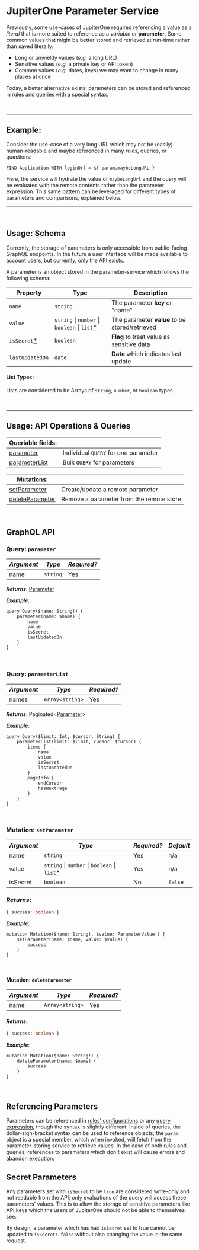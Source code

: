 # JupiterOne Parameter Service

Previously, some use-cases of JupiterOne required referencing a value as a *literal* that is more suited to reference as a *variable* or **parameter**.  Some common values that might be better stored and retrieved at run-time rather than saved literally:

 - Long or unwieldy values (*e.g.* a long URL)
 - Sensitive values (*e.g.* a private key or API token)
 - Common values (*e.g.* dates, keys) we may want to change in many places at once

 Today, a better alternative exists: parameters can be stored and referenced in rules and queries with a special syntax.

<br>
<hr>

## Example:

Consider the use-case of a very long URL which may not be (easily) human-readable and maybe referenced in many rules, queries, or questions: 

```
FIND Application WITH loginUrl = ${ param.maybeLongURL }
```
Here, the service will hydrate the value of `maybeLongUrl` and the query will be evaluated with the remote contents rather than the parameter expression.  This same pattern can be leveraged for different types of parameters and comparisons, explained below.
<hr>
<br>

## Usage: Schema

Currently, the storage of parameters is only accessible from public-facing GraphQL endpoints.  In the future a user interface will be made available to account users, but currently, only the API exists.

A parameter is an object stored in the parameter-service which follows the following schema:


| Property           | Type              | Description                                                                                                                                                         |
| ------------------ | ----------------- | ------------------------------------------------------------------------------------------------------------------------------------------------------------------- |
| `name`               | `string`          | The parameter **key** or "name" |
| `value`          | `string` \| `number` \| `boolean` \| `list`[*](#listtypes)          | The parameter **value** to be stored/retrieved 
| `isSecret`[*](#secretparameters)              | `boolean`          | **Flag** to treat value as sensitive data |
| `lastUpdatedOn`               | `date`          | **Date** which indicates last update  |

#### List Types: 
Lists are considered to be Arrays of `string`, `number`, or `boolean` types

<br>
<hr>

## Usage: API Operations & Queries

|Queriable fields:||
|--|--|
| [parameter](#queryparameter)|Individual `QUERY` for one parameter|
|[parameterList](#queryparameterlist)|Bulk `QUERY` for parameters|

|Mutations:||
|--|--|
| [setParameter](#mutationsetparameter)|Create/update a remote parameter|
|[deleteParameter](#mutationdeleteparameter)|Remove a parameter from the remote store|

<br>


## GraphQL API

### Query: `parameter`


|*Argument*|*Type*|*Required?*|
|--|--|--|
| name | `string` | Yes |

***Returns***: [Parameter](#usageschema)

***Example***: 
```gql
query Query($name: String!) {
    parameter(name: $name) {
        name
        value
        isSecret
        lastUpdatedOn
    }
}
```
<br>

### Query: `parameterList`

|*Argument*|*Type*|*Required?*|
|--|--|--|
| names | `Array<string>` | Yes |

***Returns***: Paginated<[Parameter](#usageschema)>

***Example***: 
```gql
query Query($limit: Int, $cursor: String) {
    parameterList(limit: $limit, cursor: $cursor) {
        items {
            name
            value
            isSecret
            lastUpdatedOn
        }
        pageInfo {
            endCursor
            hasNextPage
        }
    }
}
```
<br>

### Mutation: `setParameter`

|*Argument*|*Type*|*Required?*|*Default*
|--|--|--|--|
| name | `string` |Yes| n/a |
| value | `string` \| `number` \| `boolean` \| `list`[*](#listtypes)  | Yes | n/a
| isSecret | `boolean` |No| `false` |

### ***Returns***: 
```ts
{ success: boolean }

```
***Example***: 
```gql
mutation Mutation($name: String!, $value: ParameterValue!) {
    setParameter(name: $name, value: $value) {
        success
    }
}
```

<br>

#### Mutation: `deleteParameter`

|*Argument*|*Type*|*Required?*|
|--|--|--|
| name | `Array<string>` |Yes|

#### ***Returns***: 
```ts
{ success: boolean }
```
***Example***: 
```gql
mutation Mutation($name: String!) {
    deleteParameter(name: $name) {
        success
    }
}
```
<br>

## Referencing Parameters

Parameters can be referenced in [rules' configurations](./schemas/alert-rule.md) or any [query expression](./jupiterone-query-language.md), though the syntax is slightly different.  Inside of queries, the dollar-sign-bracket syntax can be used to reference objects; the `param` object is a special member, which when invoked, will fetch from the parameter-storing service to retrieve values.  In the case of both rules and queries, references to parameters which don't exist will cause errors and abandon execution.

## Secret Parameters

Any parameters set with `isSecret` to be `true` are considered write-only and not readable from the API; only evaluations of the query will access these parameters' values.  This is to allow the storage of sensitive parameters like API keys which the users of JupiterOne should not be able to themselves see.

By design, a parameter which has had `isSecret` set to true cannot be updated to `isSecret: false` without also changing the value in the same request.